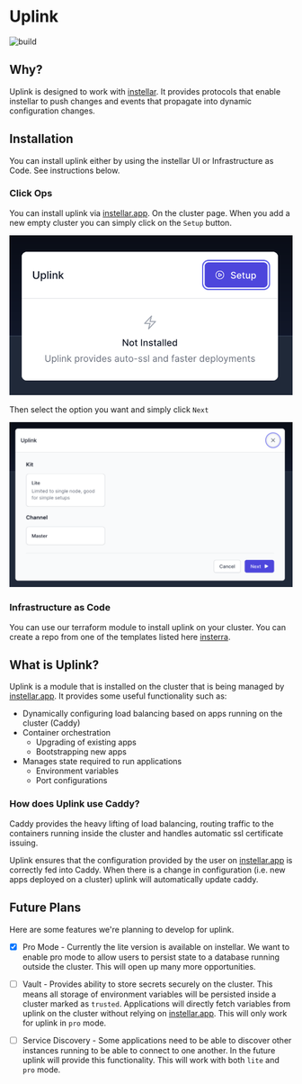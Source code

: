 # Uplink

![build](https://github.com/upmaru/uplink/actions/workflows/ci.yml/badge.svg)

## Why?

Uplink is designed to work with [instellar](https://github.com/upmaru/instellar). It provides protocols that enable instellar to push changes and events that propagate into dynamic configuration changes.

## Installation

You can install uplink either by using the instellar UI or Infrastructure as Code. See instructions below.
### Click Ops

You can install uplink via [instellar.app](https://instellar.app). On the cluster page. When you add a new empty cluster you can simply click on the `Setup` button.

![Setup Uplink](/public/images/setup-button.png)

Then select the option you want and simply click `Next` 

![Configure installation](/public/images/select-options.png)

### Infrastructure as Code

You can use our terraform module to install uplink on your cluster. You can create a repo from one of the templates listed here [insterra](https://github.com/orgs/insterra/repositories).

## What is Uplink?

Uplink is a module that is installed on the cluster that is being managed by [instellar.app](https://instellar.app). It provides some useful functionality such as:

- Dynamically configuring load balancing based on apps running on the cluster (Caddy)
- Container orchestration
  - Upgrading of existing apps
  - Bootstrapping new apps
- Manages state required to run applications
  - Environment variables
  - Port configurations

### How does Uplink use Caddy?

Caddy provides the heavy lifting of load balancing, routing traffic to the containers running inside the cluster and handles automatic ssl certificate issuing.

Uplink ensures that the configuration provided by the user on [instellar.app](https://instellar.app) is correctly fed into Caddy. When there is a change in configuration (i.e. new apps deployed on a cluster) uplink will automatically update caddy.

## Future Plans

Here are some features we're planning to develop for uplink.

- [x] Pro Mode - Currently the lite version is available on instellar. We want to enable pro mode to allow users to persist state to a database running outside the cluster. This will open up many more opportunities.

- [ ] Vault - Provides ability to store secrets securely on the cluster. This means all storage of environment variables will be persisted inside a cluster marked as `trusted`. Applications will directly fetch variables from uplink on the cluster without relying on [instellar.app](https://instellar.app). This will only work for uplink in `pro` mode.

- [ ] Service Discovery - Some applications need to be able to discover other instances running to be able to connect to one another. In the future uplink will provide this functionality. This will work with both `lite` and `pro` mode.
